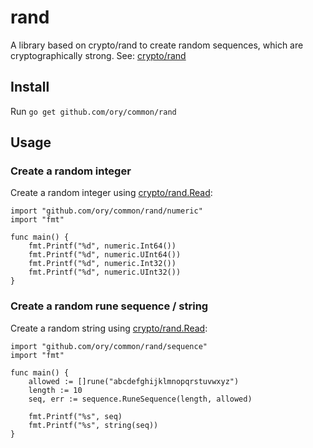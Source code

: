 # rand
A library based on crypto/rand to create random sequences, which are cryptographically strong. See: [crypto/rand](http://golang.org/pkg/crypto/rand/)

## Install

Run `go get github.com/ory/common/rand`

## Usage

### Create a random integer

Create a random integer using [crypto/rand.Read](http://golang.org/pkg/crypto/rand/#Read):

```
import "github.com/ory/common/rand/numeric"
import "fmt"

func main() {
    fmt.Printf("%d", numeric.Int64())
    fmt.Printf("%d", numeric.UInt64())
    fmt.Printf("%d", numeric.Int32())
    fmt.Printf("%d", numeric.UInt32())
}
```

### Create a random rune sequence / string

Create a random string using [crypto/rand.Read](http://golang.org/pkg/crypto/rand/#Read):

```
import "github.com/ory/common/rand/sequence"
import "fmt"

func main() {
    allowed := []rune("abcdefghijklmnopqrstuvwxyz")
    length := 10
    seq, err := sequence.RuneSequence(length, allowed)

    fmt.Printf("%s", seq)
    fmt.Printf("%s", string(seq))
}
```